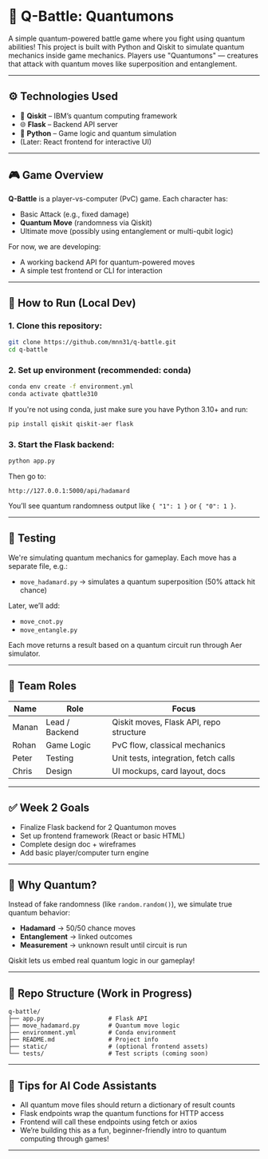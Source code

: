 # 🔮 Q-Battle: Quantumons

A simple quantum-powered battle game where you fight using quantum abilities! This project is built with Python and Qiskit to simulate quantum mechanics inside game mechanics. Players use "Quantumons" — creatures that attack with quantum moves like superposition and entanglement.

---

## ⚙️ Technologies Used

- 🧠 **Qiskit** – IBM’s quantum computing framework
- 🌐 **Flask** – Backend API server
- 🐍 **Python** – Game logic and quantum simulation
- (Later: React frontend for interactive UI)

---

## 🎮 Game Overview

**Q-Battle** is a player-vs-computer (PvC) game. Each character has:

- Basic Attack (e.g., fixed damage)
- **Quantum Move** (randomness via Qiskit)
- Ultimate move (possibly using entanglement or multi-qubit logic)

For now, we are developing:
- A working backend API for quantum-powered moves
- A simple test frontend or CLI for interaction

---

## 🚀 How to Run (Local Dev)

### 1. Clone this repository:
```bash
git clone https://github.com/mnn31/q-battle.git
cd q-battle
```

### 2. Set up environment (recommended: conda)
```bash
conda env create -f environment.yml
conda activate qbattle310
```

If you're not using conda, just make sure you have Python 3.10+ and run:
```bash
pip install qiskit qiskit-aer flask
```

### 3. Start the Flask backend:
```bash
python app.py
```
Then go to:
```
http://127.0.0.1:5000/api/hadamard
```
You’ll see quantum randomness output like `{ "1": 1 }` or `{ "0": 1 }`.

---

## 🧪 Testing
We're simulating quantum mechanics for gameplay.
Each move has a separate file, e.g.:

- `move_hadamard.py` → simulates a quantum superposition (50% attack hit chance)

Later, we’ll add:
- `move_cnot.py`
- `move_entangle.py`

Each move returns a result based on a quantum circuit run through Aer simulator.

---

## 👥 Team Roles
| Name  | Role         | Focus                                 |
|-------|--------------|---------------------------------------|
| Manan | Lead / Backend | Qiskit moves, Flask API, repo structure |
| Rohan | Game Logic   | PvC flow, classical mechanics         |
| Peter | Testing      | Unit tests, integration, fetch calls  |
| Chris | Design       | UI mockups, card layout, docs         |

---

## ✅ Week 2 Goals
- Finalize Flask backend for 2 Quantumon moves
- Set up frontend framework (React or basic HTML)
- Complete design doc + wireframes
- Add basic player/computer turn engine

---

## 🧠 Why Quantum?
Instead of fake randomness (like `random.random()`), we simulate true quantum behavior:

- **Hadamard** → 50/50 chance moves
- **Entanglement** → linked outcomes
- **Measurement** → unknown result until circuit is run

Qiskit lets us embed real quantum logic in our gameplay!

---

## 📁 Repo Structure (Work in Progress)
```
q-battle/
├── app.py                  # Flask API
├── move_hadamard.py        # Quantum move logic
├── environment.yml         # Conda environment
├── README.md               # Project info
├── static/                 # (optional frontend assets)
└── tests/                  # Test scripts (coming soon)
```

---

## 🤖 Tips for AI Code Assistants
- All quantum move files should return a dictionary of result counts
- Flask endpoints wrap the quantum functions for HTTP access
- Frontend will call these endpoints using fetch or axios
- We’re building this as a fun, beginner-friendly intro to quantum computing through games!

---